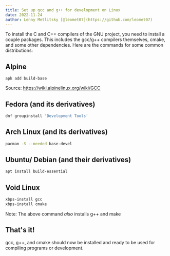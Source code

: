 ```yaml
---
title: Set up gcc and g++ for development on Linux
date: 2022-11-24
author: Lenny Metlitsky [@leomet07](https://github.com/leomet07)
---
```


To install the C and C++ compilers of the GNU project, you need to install a couple packages. This includes the gcc/g++ compilers themselves, cmake, and some other dependencies. Here are the commands for some common distributions:

## Alpine
```
apk add build-base
```
Source: https://wiki.alpinelinux.org/wiki/GCC

## Fedora (and its derivatives)

```bash
dnf groupinstall 'Development Tools'
```

## Arch Linux (and its derivatives)

```bash
pacman -S --needed base-devel
```

## Ubuntu/ Debian (and their derivatives)

```bash
apt install build-essential
```

## Void Linux

```bash
xbps-install gcc
xbps-install cmake
```

Note: The above command _also_ installs g++ and make

## That's it!

gcc, g++, and cmake should now be installed and ready to be used for compiling programs or development.
